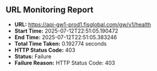 ## URL Monitoring Report

- **URL:** https://api-gw1-prod1.fisglobal.com/gw/v1/health
- **Start Time:** 2025-07-12T22:51:05.190472
- **End Time:** 2025-07-12T22:51:05.383246
- **Total Time Taken:** 0.192774 seconds
- **HTTP Status Code:** 403
- **Status:** Failure
- **Failure Reason:** HTTP Status Code: 403

